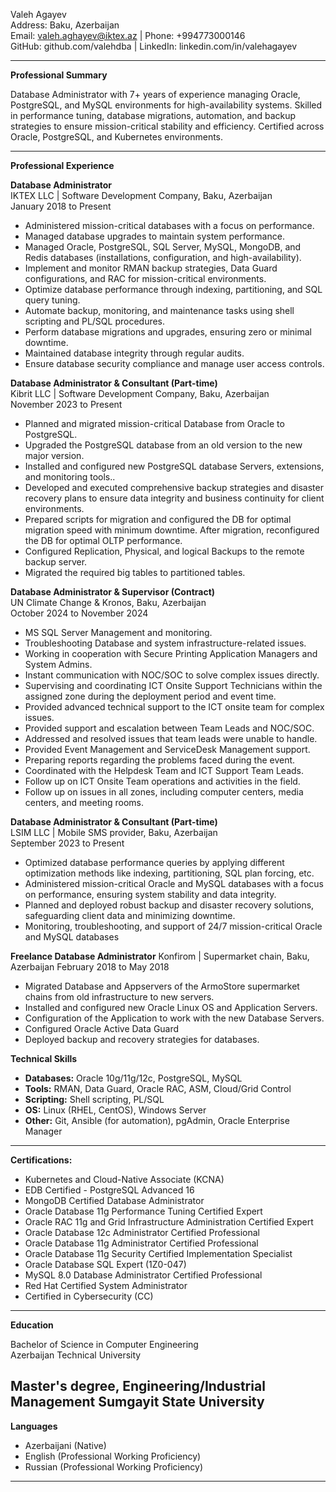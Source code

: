 Valeh Agayev  
Address: Baku, Azerbaijan  
Email: valeh.aghayev@iktex.az | Phone: +994773000146  
GitHub: github.com/valehdba | LinkedIn: linkedin.com/in/valehagayev

---
**Professional Summary**

Database Administrator with 7+ years of experience managing Oracle, PostgreSQL, and MySQL environments for high-availability systems. Skilled in performance tuning, database migrations, automation, and backup strategies to ensure mission-critical stability and efficiency. Certified across Oracle, PostgreSQL, and Kubernetes environments.

---

**Professional Experience**

**Database Administrator**  
IKTEX LLC | Software Development Company, Baku, Azerbaijan  
January 2018 to Present

- Administered mission-critical databases with a focus on performance.
- Managed database upgrades to maintain system performance.
- Managed Oracle, PostgreSQL, SQL Server, MySQL, MongoDB, and Redis databases (installations, configuration, and high-availability).
- Implement and monitor RMAN backup strategies, Data Guard configurations, and RAC for mission-critical environments.
- Optimize database performance through indexing, partitioning, and SQL query tuning.
- Automate backup, monitoring, and maintenance tasks using shell scripting and PL/SQL procedures.
- Perform database migrations and upgrades, ensuring zero or minimal downtime.
- Maintained database integrity through regular audits.
- Ensure database security compliance and manage user access controls.

**Database Administrator & Consultant (Part-time)**  
Kibrit LLC | Software Development Company, Baku, Azerbaijan  
November 2023 to Present
- Planned and migrated mission-critical Database from Oracle to PostgreSQL.
- Upgraded the PostgreSQL database from an old version to the new major version.
- Installed  and configured new PostgreSQL database Servers, extensions, and monitoring tools..
- Developed and executed comprehensive backup strategies and disaster recovery plans to ensure data integrity and business continuity for client environments.
- Prepared scripts for migration and configured the DB for optimal migration speed with minimum downtime. After migration, reconfigured the DB for optimal OLTP performance.
- Configured Replication, Physical, and logical Backups to the remote backup server.
- Migrated the required big tables to partitioned tables.

**Database Administrator & Supervisor (Contract)**  
UN Climate Change & Kronos, Baku, Azerbaijan  
October 2024 to November 2024 
- MS SQL Server Management and monitoring.
- Troubleshooting Database and system infrastructure-related issues.
- Working in cooperation with Secure Printing Application Managers and System Admins.
- Instant communication with NOC/SOC to solve complex issues directly.
- Supervising and coordinating ICT Onsite Support Technicians within the assigned zone
during the deployment period and event time.
- Provided advanced technical support to the ICT onsite team for complex issues.
- Provided support and escalation between Team Leads and NOC/SOC.
- Addressed and resolved issues that team leads were unable to handle.
- Provided Event Management and ServiceDesk Management support.
- Preparing reports regarding the problems faced during the event.
- Coordinated with the Helpdesk Team and ICT Support Team Leads.
- Follow up on ICT Onsite Team operations and activities in the field.
- Follow up on issues in all zones, including computer centers, media centers, and meeting rooms.

**Database Administrator & Consultant (Part-time)**  
LSIM LLC | Mobile SMS provider, Baku, Azerbaijan  
September 2023 to Present
- Optimized database performance queries by applying different optimization methods like indexing, partitioning, SQL plan forcing, etc.
- Administered mission-critical Oracle and MySQL databases with a focus on performance, ensuring system stability and data integrity.
- Planned and deployed robust backup and disaster recovery solutions, safeguarding client data and minimizing downtime.
- Monitoring, troubleshooting, and support of 24/7 mission-critical Oracle and MySQL databases

**Freelance Database Administrator**
Konfirom | Supermarket chain, Baku, Azerbaijan 
February 2018 to May 2018
- Migrated Database and Appservers of the ArmoStore supermarket chains from old infrastructure to new servers.
- Installed and configured new Oracle Linux OS and Application Servers.
- Configuration of the Application to work with the new Database Servers.
- Configured Oracle Active Data Guard 
- Deployed backup and recovery strategies for databases.

**Technical Skills**

- **Databases:** Oracle 10g/11g/12c, PostgreSQL, MySQL
- **Tools:** RMAN, Data Guard, Oracle RAC, ASM, Cloud/Grid Control
- **Scripting:** Shell scripting, PL/SQL
- **OS:** Linux (RHEL, CentOS), Windows Server
- **Other:** Git, Ansible (for automation), pgAdmin, Oracle Enterprise Manager

---

**Certifications:**

  - Kubernetes and Cloud-Native Associate (KCNA)
  - EDB Certified - PostgreSQL Advanced 16
  - MongoDB Certified Database Administrator
  - Oracle Database 11g Performance Tuning Certified Expert
  - Oracle RAC 11g and Grid Infrastructure Administration Certified Expert
  - Oracle Database 12c Administrator Certified Professional
  - Oracle Database 11g Administrator Certified Professional
  - Oracle Database 11g Security Certified Implementation Specialist
  - Oracle Database SQL Expert (1Z0-047)
  - MySQL 8.0 Database Administrator Certified Professional
  - Red Hat Certified System Administrator
  - Certified in Cybersecurity (CC)

---

**Education**

Bachelor of Science in Computer Engineering  
Azerbaijan Technical University  

Master's degree, Engineering/Industrial Management
Sumgayit State University
---

**Languages**

- Azerbaijani (Native)
- English (Professional Working Proficiency)
- Russian (Professional Working Proficiency)

---
